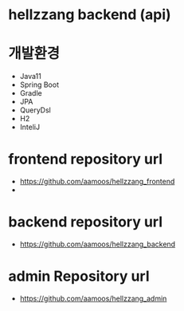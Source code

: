 # hellzzang backend (api)

# 개발환경
- Java11
- Spring Boot
- Gradle
- JPA
- QueryDsl
- H2
- InteliJ

# frontend repository url
- https://github.com/aamoos/hellzzang_frontend
- 
# backend repository url
- https://github.com/aamoos/hellzzang_backend

# admin Repository url
- https://github.com/aamoos/hellzzang_admin
